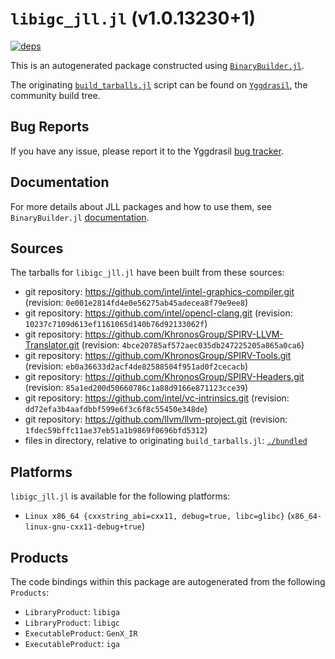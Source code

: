 # `libigc_jll.jl` (v1.0.13230+1)

[![deps](https://juliahub.com/docs/libigc_jll/deps.svg)](https://juliahub.com/ui/Packages/libigc_jll/VYxxR?page=2)

This is an autogenerated package constructed using [`BinaryBuilder.jl`](https://github.com/JuliaPackaging/BinaryBuilder.jl).

The originating [`build_tarballs.jl`](https://github.com/JuliaPackaging/Yggdrasil/blob/2d030fac910cfef12b290ce418f62628c5e84f16/L/libigc/build_tarballs.jl) script can be found on [`Yggdrasil`](https://github.com/JuliaPackaging/Yggdrasil/), the community build tree.

## Bug Reports

If you have any issue, please report it to the Yggdrasil [bug tracker](https://github.com/JuliaPackaging/Yggdrasil/issues).

## Documentation

For more details about JLL packages and how to use them, see `BinaryBuilder.jl` [documentation](https://docs.binarybuilder.org/stable/jll/).

## Sources

The tarballs for `libigc_jll.jl` have been built from these sources:

* git repository: https://github.com/intel/intel-graphics-compiler.git (revision: `0e001e2814fd4e0e56275ab45adecea8f79e9ee8`)
* git repository: https://github.com/intel/opencl-clang.git (revision: `10237c7109d613ef1161065d140b76d92133062f`)
* git repository: https://github.com/KhronosGroup/SPIRV-LLVM-Translator.git (revision: `4bce20785af572aec035db247225205a865a0ca6`)
* git repository: https://github.com/KhronosGroup/SPIRV-Tools.git (revision: `eb0a36633d2acf4de82588504f951ad0f2cecacb`)
* git repository: https://github.com/KhronosGroup/SPIRV-Headers.git (revision: `85a1ed200d50660786c1a88d9166e871123cce39`)
* git repository: https://github.com/intel/vc-intrinsics.git (revision: `dd72efa3b4aafdbbf599e6f3c6f8c55450e348de`)
* git repository: https://github.com/llvm/llvm-project.git (revision: `1fdec59bffc11ae37eb51a1b9869f0696bfd5312`)
* files in directory, relative to originating `build_tarballs.jl`: [`./bundled`](https://github.com/JuliaPackaging/Yggdrasil/tree/2d030fac910cfef12b290ce418f62628c5e84f16/L/libigc/bundled)

## Platforms

`libigc_jll.jl` is available for the following platforms:

* `Linux x86_64 {cxxstring_abi=cxx11, debug=true, libc=glibc}` (`x86_64-linux-gnu-cxx11-debug+true`)

## Products

The code bindings within this package are autogenerated from the following `Products`:

* `LibraryProduct`: `libiga`
* `LibraryProduct`: `libigc`
* `ExecutableProduct`: `GenX_IR`
* `ExecutableProduct`: `iga`
